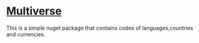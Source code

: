 ﻿# [Multiverse]()

This is a simple nuget package that contains codes of languages,countries and currencies.